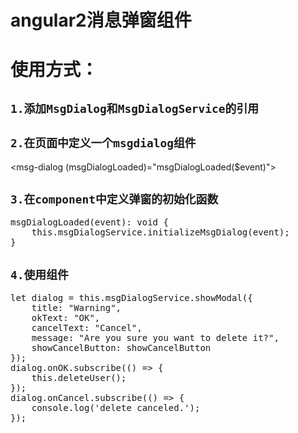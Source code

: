 # angular2消息弹窗组件

# 使用方式：
## `1.添加MsgDialog和MsgDialogService的引用`

## `2.在页面中定义一个msgdialog组件`
<msg-dialog (msgDialogLoaded)="msgDialogLoaded($event)"></msg-dialog>

## `3.在component中定义弹窗的初始化函数`
<pre>
msgDialogLoaded(event): void {
    this.msgDialogService.initializeMsgDialog(event);
}
</pre>

## `4.使用组件`
<pre>
let dialog = this.msgDialogService.showModal({
    title: "Warning",
    okText: "OK",
    cancelText: "Cancel",
    message: "Are you sure you want to delete it?",
    showCancelButton: showCancelButton
});
dialog.onOK.subscribe(() => {
    this.deleteUser();
});
dialog.onCancel.subscribe(() => {
    console.log('delete canceled.');
});
</pre>